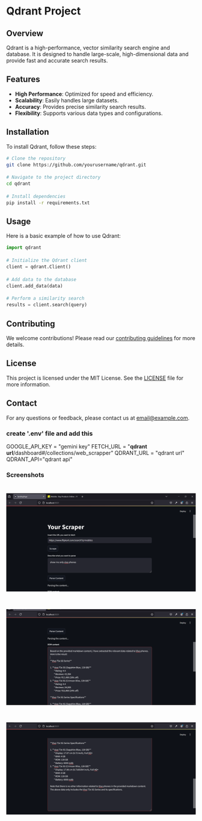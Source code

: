 # Qdrant Project

## Overview
Qdrant is a high-performance, vector similarity search engine and database. It is designed to handle large-scale, high-dimensional data and provide fast and accurate search results.

## Features
- **High Performance**: Optimized for speed and efficiency.
- **Scalability**: Easily handles large datasets.
- **Accuracy**: Provides precise similarity search results.
- **Flexibility**: Supports various data types and configurations.

## Installation
To install Qdrant, follow these steps:

```bash
# Clone the repository
git clone https://github.com/yourusername/qdrant.git

# Navigate to the project directory
cd qdrant

# Install dependencies
pip install -r requirements.txt
```

## Usage
Here is a basic example of how to use Qdrant:

```python
import qdrant

# Initialize the Qdrant client
client = qdrant.Client()

# Add data to the database
client.add_data(data)

# Perform a similarity search
results = client.search(query)
```

## Contributing
We welcome contributions! Please read our [contributing guidelines](CONTRIBUTING.md) for more details.

## License
This project is licensed under the MIT License. See the [LICENSE](LICENSE) file for more information.

## Contact
For any questions or feedback, please contact us at [email@example.com](mailto:email@example.com).

### create '.env' file and add this
GOOGLE_API_KEY = "gemini key"
FETCH_URL = "**qdrant url**/dashboard#/collections/web_scrapper"
QDRANT_URL = "qdrant url"
QDRANT_API="qdrant api"

### Screenshots

# ![text](<images/Screenshot (15).png>) 
# ![text](<images/Screenshot (16).png>) 
# ![text](<images/Screenshot (17).png>)